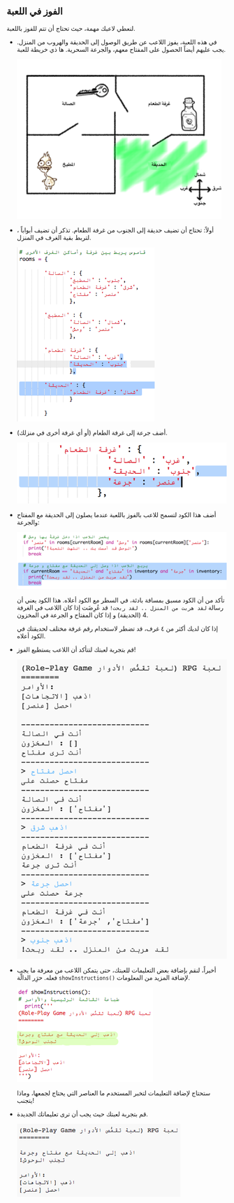 ## الفوز في اللعبة

لنعطي لاعبك مهمة، حيث تحتاج أن تتم للفوز باللعبة.

+ في هذه اللعبة، يفوز اللاعب عن طريق الوصول إلى الحديقة والهروب من المنزل. يجب عليهم أيضاً الحصول على المفتاح معهم، والجرعة السحرية. ها ذي خريطة للعبة.
    
    ![لقطة الشاشة](images/rpg-final-map.png)

+ أولاً: تحتاج أن تضيف حديقة إلى الجنوب من غرفة الطعام. تذكر أن تضيف أبواباً ، لتربط بقية الغرف في المنزل.
    
    ![لقطة الشاشة](images/rpg-garden.png)

+ أضف جرعة إلى غرفة الطعام (أو أي غرفة أخرى في منزلك).
    
    ![لقطة الشاشة](images/rpg-potion.png)

+ أضف هذا الكود لتسمح للاعب بالفوز باللعبة عندما يصلون إلى الحديقة مع المفتاح والجرعة:
    
    ![لقطة الشاشة](images/rpg-win-code.png)
    
    تأكد من أن الكود مسبق بمسافة بادئة، في السطر مع الكود أعلاه. هذا الكود يعني أن رسالة `لقد هربت من المنزل .. لقد ربحت!` قد عُرِضَت إذا كان اللاعب في الغرفة 4 (الحديقة) و إذا كان المفتاح و الجرعة في المخزون.
    
    إذا كان لديك أكثر من ٤ غرف، قد تضطر لاستخدام رقم غرفة مختلف لحديقتك في الكود أعلاه.

+ قم بتجربة لعبتك لتتأكد أن اللاعب يستطيع الفوز!
    
    ![لقطة الشاشة](images/rpg-win-test.png)

+ أخيراً، لنقم بإضافة بعض التعليمات للعبتك، حتى يتمكن اللاعب من معرفة ما يجب فعله. حرَِر الدالَّة `showInstructions()` لإضافة المزيد من المعلومات.
    
    ![لقطة الشاشة](images/rpg-instructions-code.png)
    
    ستحتاج لإضافة التعليمات لتخبر المستخدم ما العناصر التي يحتاج لجمعها، وماذا يتجنب!

+ قم بتجربة لعبتك حيث يجب أن ترى تعليماتك الجديدة.
    
    ![لقطة الشاشة](images/rpg-instructions-test.png)